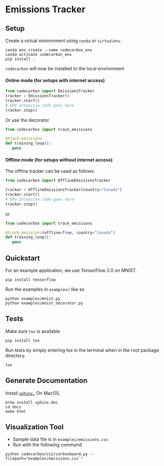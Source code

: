 # Emissions Tracker


## Setup
Create a virtual environment using `conda` or `virtualenv.` 

```
conda env create --name codecarbon_env
conda activate codecarbon_env
pip install . 
```

`codecarbon` will now be installed to the local environment

#### Online mode (for setups with internet access)

```python
from codecarbon import EmissionsTracker
tracker = EmissionsTracker()
tracker.start()
# GPU Intensive code goes here
tracker.stop()
```

Or use the decorator

```python
from codecarbon import track_emissions

@track_emissions
def training_loop():
   pass
```
#### Offline mode (for setups without internet access)

The offline tracker can be used as follows:
```python
from codecarbon import OfflineEmissionsTracker

tracker = OfflineEmissionsTracker(country="Canada")
tracker.start()
# GPU Intensive code goes here
tracker.stop()
```

or 

```python
from codecarbon import track_emissions

@track_emissions(offline=True, country="Canada")
def training_loop():
   pass
```

## Quickstart

For an example application, we use TensorFlow 2.0 on MNIST. 

```
pip install tensorflow
```

Run the examples in `examples/` like so

```
python examples/mnist.py
python examples/mnist_decorator.py
```

## Tests

Make sure `tox` is available

```
pip install tox
```

Run tests by simply entering tox in the terminal when in the root package directory.

```
tox
```

## Generate Documentation
Install [`sphinx.`](https://www.sphinx-doc.org/en/master/usage/installation.html) On MacOS,  
```
brew install sphinx-doc
cd docs
make html
```

## Visualization Tool
* Sample data file is in `examples/emissions.csv`
* Run with the following command
```
python codecarbon/viz/carbonboard.py --filepath="examples/emissions.csv`"
```
